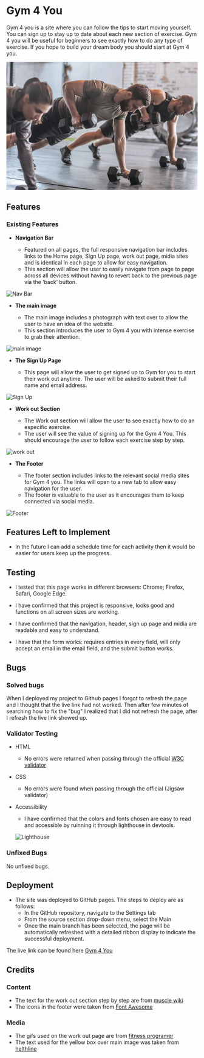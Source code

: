 # Gym 4 You

Gym 4 you is a site where you can follow the tips to start moving yourself. You can sign up to stay up to date about each new section of exercise. Gym 4 you will be useful for beginners to see exactly how to do any type of exercise. If you hope to build your dream body you should start at Gym 4 you.

![Responsive Mockup](assets/images/intense-workout.jpg)

## Features

### Existing Features

- **Navigation Bar**

  - Featured on all pages, the full responsive navigation bar includes links to the Home page, Sign Up page, work out page, midia sites and is identical in each page to allow for easy navigation.
  - This section will allow the user to easily navigate from page to page across all devices without having to revert back to the previous page via the ‘back’ button.

![Nav Bar](https://user-images.githubusercontent.com/127660583/253698500-23a74e00-0156-425a-9dde-f10fb08997d4.png)

- **The main image**

  - The main image includes a photograph with text over to allow the user to have an idea of the website.
  - This section introduces the user to Gym 4 you with intense exercise to grab their attention.

![main image](https://user-images.githubusercontent.com/127660583/253698485-b9368529-cfcb-4bc4-9ffc-50d030960cc0.png)

- **The Sign Up Page**

  - This page will allow the user to get signed up to Gym for you to start their work out anytime. The user will be asked to submit their full name and email address.

![Sign Up](https://user-images.githubusercontent.com/127660583/253698490-92442091-9a0e-4143-8d33-df50e940db64.png)

- **Work out Section**

  - The Work out section will allow the user to see exactly how to do an especific exercise.
  - The user will see the value of signing up for the Gym 4 You. This should encourage the user to follow each exercise step by step.

![work out](https://user-images.githubusercontent.com/127660583/253698492-d7f8d5cb-854c-43d5-b527-11a653c297c1.png)

- **The Footer**

  - The footer section includes links to the relevant social media sites for Gym 4 you. The links will open to a new tab to allow easy navigation for the user.
  - The footer is valuable to the user as it encourages them to keep connected via social media.

![Footer](https://user-images.githubusercontent.com/127660583/253698498-ff688405-4bb2-48ba-aa5d-2cddba0055b2.png)

## Features Left to Implement

- In the future I can add a schedule time for each activity then it would be easier for users keep up the progress.

## Testing

- I tested that this page works in different browsers: Chrome; Firefox, Safari, Google Edge.

- I have confirmed that this project is responsive, looks good and functions on all screen sizes are working.

- I have confirmed that the navigation, header, sign up page and midia are readable and easy to understand.

- I have that the form works: requires entries in every field, will only accept an email in the email field, and the submit button works.

## Bugs

### Solved bugs

When I deployed my project to Github pages I forgot to refresh the page and I thought that the live link had not worked. Then after few minutes of searching how to fix the "bug" I realized that I did not refresh the page, after I refresh the live link showed up.

### Validator Testing

- HTML
  - No errors were returned when passing through the official [W3C validator]()
- CSS
  - No errors were found when passing through the official (Jigsaw validator)
- Accessibility

  - I have confirmed that the colors and fonts chosen are easy to read and accessible by ruinning it through lighthouse in devtools.

  ![Lighthouse](https://user-images.githubusercontent.com/127660583/253698483-3c54b34c-4f12-40df-88dc-9b5e16b8829b.png)

### Unfixed Bugs

No unfixed bugs.

## Deployment

- The site was deployed to GitHub pages. The steps to deploy are as follows:
  - In the GitHub repository, navigate to the Settings tab
  - From the source section drop-down menu, select the Main
  - Once the main branch has been selected, the page will be automatically refreshed with a detailed ribbon display to indicate the successful deployment.

The live link can be found here [Gym 4 You](https://guiiilhermee.github.io/gym4you/)

## Credits

### Content

- The text for the work out section step by step are from [muscle wiki](https://musclewiki.com/)
- The icons in the footer were taken from [Font Awesome](https://fontawesome.com/)

### Media

- The gifs used on the work out page are from [fitness programer](https://fitnessprogramer.com/)
- The text used for the yellow box over main image was taken from [helthline](https://www.healthline.com/nutrition/how-to-start-exercising)
